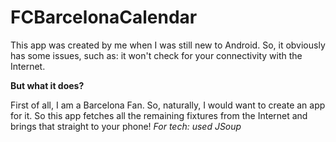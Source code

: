 # FCBarcelonaCalendar
This app was created by me when I was still new to Android. So, it obviously has some issues, such as: it won't check for your connectivity with the Internet.

<b> But what it does? </b>
<p>First of all, I am a Barcelona Fan. So, naturally, I would want to create an app for it. So this app fetches all the remaining fixtures from the Internet and brings that straight to your phone!
<i>For tech: used JSoup</i>
</p>
